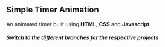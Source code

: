 ## Simple Timer Animation

An animated timer built using **HTML**, **CSS** and **Javascript**.

##### Switch to the different branches for the respective projects
